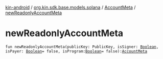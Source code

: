 [kin-android](../../index.md) / [org.kin.sdk.base.models.solana](../index.md) / [AccountMeta](index.md) / [newReadonlyAccountMeta](./new-readonly-account-meta.md)

# newReadonlyAccountMeta

`fun newReadonlyAccountMeta(publicKey: PublicKey, isSigner: `[`Boolean`](https://kotlinlang.org/api/latest/jvm/stdlib/kotlin/-boolean/index.html)`, isPayer: `[`Boolean`](https://kotlinlang.org/api/latest/jvm/stdlib/kotlin/-boolean/index.html)` = false, isProgram: `[`Boolean`](https://kotlinlang.org/api/latest/jvm/stdlib/kotlin/-boolean/index.html)` = false): `[`AccountMeta`](index.md)